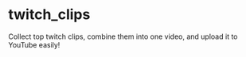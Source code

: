 # twitch_clips
Collect top twitch clips, combine them into one video, and upload it to YouTube easily!
